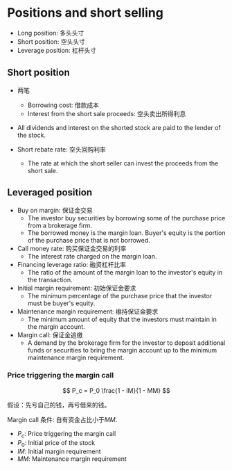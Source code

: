 # Positions and short selling

- Long position: 多头头寸
- Short position: 空头头寸
- Leverage position: 杠杆头寸

## Short position

- 两笔
  - Borrowing cost: 借款成本
  - Interest from the short sale proceeds: 空头卖出所得利息
  
- All dividends and interest on the shorted stock are paid to the lender of the stock.

- Short rebate rate: 空头回购利率
  - The rate at which the short seller can invest the proceeds from the short sale.

## Leveraged position

- Buy on margin: 保证金交易
  - The investor buy securities by borrowing some of the purchase price from a brokerage firm.
  - The borrowed money is the margin loan. Buyer's equity is the portion of the purchase price that is not borrowed.
- Call money rate: 购买保证金交易的利率
  - The interest rate charged on the margin loan.
- Financing leverage ratio: 融资杠杆比率
  - The ratio of the amount of the margin loan to the investor's equity in the transaction.
- Initial margin requirement: 初始保证金要求
  - The minimum percentage of the purchase price that the investor must be buyer's equity.
- Maintenance margin requirement: 维持保证金要求
  - The minimum amount of equity that the investors must maintain in the margin account.
- Margin call: 保证金追缴
  - A demand by the brokerage firm for the investor to deposit additional funds or securities to bring the margin account up to the minimum maintenance margin requirement.

### Price triggering the margin call

$$
P_c = P_0 \frac{1 - IM}{1 - MM}
$$

假设：先亏自己的钱，再亏借来的钱。

Margin call 条件: 自有资金占比小于$MM$.

- $P_c$: Price triggering the margin call
- $P_0$: Initial price of the stock
- $IM$: Initial margin requirement
- $MM$: Maintenance margin requirement


